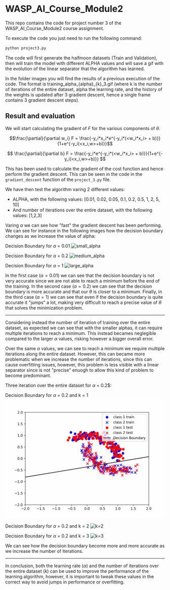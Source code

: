 # WASP_AI_Course_Module2

This repo contains the code for project number 3 of the WASP_AI_Course_Module2 course assignment.

To execute the code you just need to run the following command:

```bash
python project3.py
```

The code will first generate the halfmoon datasets (Train and Validation), then will train the model with different ALPHA values and will save a gif with the evolution of the linear separator that the algorithm has learned.

In the folder images you will find the results of a previous execution of the code.
The format is training_alpha_{alpha}_{k}_3.gif (where k is the number of iterations of the entire dataset, alpha the learning rate, and the history of the weights is updated after 3 gradient descent, hence a single frame contains 3 gradient descent steps).

## Result and evaluation

We will start calculating the gradient of $F$ for the various components of $\theta$.

$$\frac{\partial}{\partial w_i} F = \frac{-y_i*x_i*e^{-y_i*(<w_i*x_i> + b)}}{1+e^{-y_i(<x_i,w>+b)}}$$

$$
\frac{\partial}{\partial b} F = \frac{-y_i*e^{-y_i*(<w_i*x_i> + b)}}{1+e^{-y_i(<x_i,w>+b)}}
$$

This has been used to calculate the gradient of the cost function and hence perform the gradient descent. This can be seen in the code in the `gradient_descent` function of the `project_3.py` file.

We have then test the algorithm varing 2 different values:

- ALPHA, with the following values: [0.01, 0.02, 0.05, 0.1, 0.2, 0.5, 1, 2, 5, 10]
- And number of iterations over the entire dataset, with the following values: [1,2,3]

Varing $\alpha$ we can see how "fast" the gradient descent has been performing.
We can see for instance in the following images how the decision boundary changes as we increase the value of alpha:

Decision Boundary for $\alpha$ = 0.01
![small_alpha](images/training_alpha_0.01_2_3.gif)

Decision Boundary for $\alpha$ = 0.2
![medium_alpha](images/training_alpha_0.2_2_3.gif)

Decision Boundary for $\alpha$ = 1
![large_alpha](images/training_alpha_1_2_3.gif)

In the first case ($\alpha=0.01$) we can see that the decision boundary is not very accurate since we are not able to reach a minimum before the end of the training. In the second case ($\alpha=0.2$) we can see that the decision boundary is more accurate and that our $\theta$ is closer to a minimum. Finally, in the third case ($\alpha=1$) we can see that even if the decision boundary is quite accurate it "jumps" a lot, making very difficult to reach a precise value of $\theta$ that solves the minimization problem.

---

Considering instead the number of iteration of training over the entire dataset, as expected we can see that with the smaller alphas, it can require multiple iterations to reach a minimum. This instead becames neglegible compared to the larger $\alpha$ values, risking however a bigger overall error.

Over the same $\alpha$ values, we can see to reach a minimum we require multiple iterations along the entire dataset. However, this can became more problematic when we increase the number of iterations, since this can cause overfitting issues, however, this problem is less visible with a linear separator since is not "precise" enuogh to allow this kind of problem to become predominant.

Three iteration over the entire dataset for $\alpha$ = 0.2$:

Decision Boundary for $\alpha$ = 0.2 and k = 1
![k=1](images/training_alpha_0.2_0_3.gif)

Decision Boundary for $\alpha$ = 0.2 and k = 2
![k=2](images/training_alpha_0.2_1_3.gif)

Decision Boundary for $\alpha$ = 0.2 and k = 3
![k=3](images/training_alpha_0.2_2_3.gif)

We can see how the decision boundary become more and more accurate as we increase the number of iterations.

---

In conclusion, both the learning rate ($\alpha$) and the number of iterations over the entire dataset ($k$) can be used to improve the performance of the learning algorithm, however, it is important to tweak these values in the correct way to avoid jumps in performance or overfitting.
